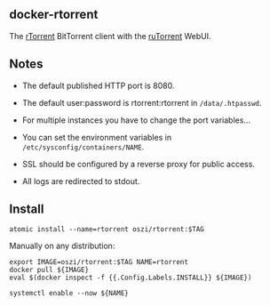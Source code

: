 ## docker-rtorrent

The [rTorrent] BitTorrent client with the [ruTorrent] WebUI.

[rTorrent]:https://github.com/rakshasa/rtorrent
[ruTorrent]:https://github.com/Novik/ruTorrent

## Notes

 * The default published HTTP port is 8080.

 * The default user:password is rtorrent:rtorrent in `/data/.htpasswd`.

 * For multiple instances you have to change the port variables...

 * You can set the environment variables in `/etc/sysconfig/containers/NAME`.

 * SSL should be configured by a reverse proxy for public access.

 * All logs are redirected to stdout.

## Install

```
atomic install --name=rtorrent oszi/rtorrent:$TAG
```

Manually on any distribution:

```
export IMAGE=oszi/rtorrent:$TAG NAME=rtorrent
docker pull ${IMAGE}
eval $(docker inspect -f {{.Config.Labels.INSTALL}} ${IMAGE})
```

```
systemctl enable --now ${NAME}
```
